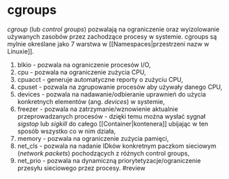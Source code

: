 # cgroups
*cgroup* (lub *control groups*) pozwalają na ograniczenie oraz wyizolowanie używanych zasobów przez zachodzące procesy w systemie. cgroups są mylnie określane jako 7 warstwa w [[Namespaces|przestrzeni nazw w Linuxie]]. 

1. blkio - pozwala na ograniczenie procesów I/O,
2. cpu - pozwala na ograniczenie zużycia CPU,
3. cpuacct - generuje automatyczne reporty o zużyciu CPU,
4. cpuset - pozwala na zgrupowanie procesów aby używały danego CPU,
5. devices - pozwala na nadawanie/odbieranie uprawnień do użycia konkretnych elementów (ang. *devices*) w systemie,
6. freezer - pozwala na zatrzymanie/wznowienie aktualnie przeprowadzanych procesów - dzięki temu można wysłać sygnał *sigstop* lub *sigkill* do całego [[Container|kontenera]] ubijając w ten sposób wszystko co w nim działa,
7. memory - pozwala na ograniczenie zużycia pamięci,
8. net_cls - pozwala na nadanie IDków konkretnym paczkom sieciowym (*network packets*) pochodzących z różnych control groups,
9. net_prio - pozwala na dynamiczną priorytetyzacje/ograniczenie przesyłu sieciowego przez procesy.
 #review